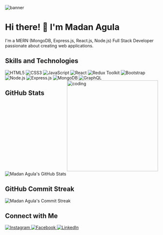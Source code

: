 <!-- Banner Image -->
<img alt="banner" src="https://arka-live.s3.us-east-2.amazonaws.com/uploads/2021/01/header_banner-2.jpg"/>

# Hi there! 👋 I'm Madan Agula

I'm a MERN (MongoDB, Express.js, React.js, Node.js) Full Stack Developer passionate about creating web applications.

## Skills and Technologies

<!-- Left-aligned images -->
<div>
  <img alt="HTML5" src="https://img.shields.io/badge/HTML5-E34F26?style=flat-square&logo=html5&logoColor=white"/>
  <img alt="CSS3" src="https://img.shields.io/badge/CSS3-1572B6?style=flat-square&logo=css3&logoColor=white"/>
  <img alt="JavaScript" src="https://img.shields.io/badge/JavaScript-F7DF1E?style=flat-square&logo=javascript&logoColor=black"/>
  <img alt="React" src="https://img.shields.io/badge/React-61DAFB?style=flat-square&logo=react&logoColor=black"/>
  <img alt="Redux Toolkit" src="https://img.shields.io/badge/Redux_Toolkit-764ABC?style=flat-square&logo=redux&logoColor=white"/>
  <img alt="Bootstrap" src="https://img.shields.io/badge/Bootstrap-7952B3?style=flat-square&logo=bootstrap&logoColor=white"/>
  <img alt="Node.js" src="https://img.shields.io/badge/Node.js-339933?style=flat-square&logo=node.js&logoColor=white"/>
  <img alt="Express.js" src="https://img.shields.io/badge/Express.js-000000?style=flat-square&logo=express&logoColor=white"/>
  <img alt="MongoDB" src="https://img.shields.io/badge/MongoDB-47A248?style=flat-square&logo=mongodb&logoColor=white"/>
  <img alt="GraphQL" src="https://img.shields.io/badge/GraphQL-E10098?style=flat-square&logo=graphql&logoColor=white"/>
</div>

<!-- Right-aligned image with decreased size -->
<img align="right" alt="coding" width="300" src="https://camo.githubusercontent.com/cae12fddd9d6982901d82580bdf321d81fb299141098ca1c2d4891870827bf17/68747470733a2f2f6d69726f2e6d656469756d2e636f6d2f6d61782f313336302f302a37513379765349765f7430696f4a2d5a2e676966"/>


## GitHub Stats
![Madan Agula's GitHub Stats](https://github-readme-stats.vercel.app/api?username=Madan-Agula&show_icons=true&theme=radical)

## GitHub Commit Streak
![Madan Agula's Commit Streak](https://github-readme-streak-stats.herokuapp.com/?user=Madan-Agula&theme=dark)

## Connect with Me
<div>
  <!-- Instagram -->
  <a href="https://www.instagram.com/agula.madhan/">
    <img alt="Instagram" src="https://img.shields.io/badge/Instagram-E4405F?style=flat-square&logo=instagram&logoColor=white"/>
  </a>

  <!-- Facebook -->
  <a href="https://www.facebook.com/chinnarock70">
    <img alt="Facebook" src="https://img.shields.io/badge/Facebook-1877F2?style=flat-square&logo=facebook&logoColor=white"/>
  </a>

  <!-- LinkedIn -->
  <a href="https://www.linkedin.com/in/madan-agula/">
    <img alt="LinkedIn" src="https://img.shields.io/badge/LinkedIn-0077B5?style=flat-square&logo=linkedin&logoColor=white"/>
  </a>
</div>
